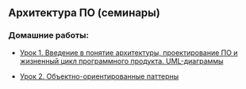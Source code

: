 ## Архитектура ПО (семинары)
### Домашние работы:

- [Урок 1. Введение в понятие архитектуры, проектирование ПО и жизненный цикл программного продукта. UML-диаграммы]()

* [Урок 2. Объектно-ориентированные паттерны]()

